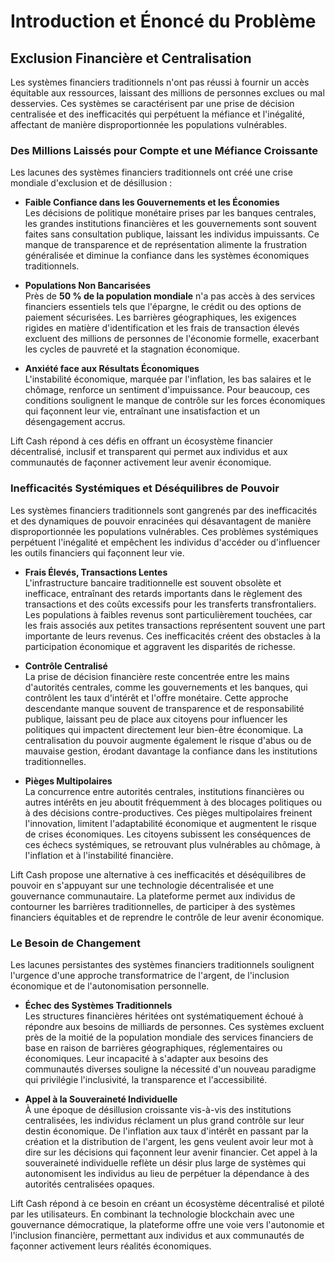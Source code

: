 # Introduction et Énoncé du Problème

## Exclusion Financière et Centralisation

Les systèmes financiers traditionnels n'ont pas réussi à fournir un accès équitable aux ressources, laissant des millions de personnes exclues ou mal desservies. Ces systèmes se caractérisent par une prise de décision centralisée et des inefficacités qui perpétuent la méfiance et l'inégalité, affectant de manière disproportionnée les populations vulnérables.

### Des Millions Laissés pour Compte et une Méfiance Croissante

Les lacunes des systèmes financiers traditionnels ont créé une crise mondiale d'exclusion et de désillusion :

- **Faible Confiance dans les Gouvernements et les Économies**  
   Les décisions de politique monétaire prises par les banques centrales, les grandes institutions financières et les gouvernements sont souvent faites sans consultation publique, laissant les individus impuissants. Ce manque de transparence et de représentation alimente la frustration généralisée et diminue la confiance dans les systèmes économiques traditionnels.

- **Populations Non Bancarisées**  
   Près de **50 % de la population mondiale** n'a pas accès à des services financiers essentiels tels que l'épargne, le crédit ou des options de paiement sécurisées. Les barrières géographiques, les exigences rigides en matière d'identification et les frais de transaction élevés excluent des millions de personnes de l'économie formelle, exacerbant les cycles de pauvreté et la stagnation économique.

- **Anxiété face aux Résultats Économiques**  
   L'instabilité économique, marquée par l'inflation, les bas salaires et le chômage, renforce un sentiment d'impuissance. Pour beaucoup, ces conditions soulignent le manque de contrôle sur les forces économiques qui façonnent leur vie, entraînant une insatisfaction et un désengagement accrus.

Lift Cash répond à ces défis en offrant un écosystème financier décentralisé, inclusif et transparent qui permet aux individus et aux communautés de façonner activement leur avenir économique.

### Inefficacités Systémiques et Déséquilibres de Pouvoir

Les systèmes financiers traditionnels sont gangrenés par des inefficacités et des dynamiques de pouvoir enracinées qui désavantagent de manière disproportionnée les populations vulnérables. Ces problèmes systémiques perpétuent l'inégalité et empêchent les individus d'accéder ou d'influencer les outils financiers qui façonnent leur vie.

- **Frais Élevés, Transactions Lentes**  
   L'infrastructure bancaire traditionnelle est souvent obsolète et inefficace, entraînant des retards importants dans le règlement des transactions et des coûts excessifs pour les transferts transfrontaliers. Les populations à faibles revenus sont particulièrement touchées, car les frais associés aux petites transactions représentent souvent une part importante de leurs revenus. Ces inefficacités créent des obstacles à la participation économique et aggravent les disparités de richesse.

- **Contrôle Centralisé**  
   La prise de décision financière reste concentrée entre les mains d'autorités centrales, comme les gouvernements et les banques, qui contrôlent les taux d'intérêt et l'offre monétaire. Cette approche descendante manque souvent de transparence et de responsabilité publique, laissant peu de place aux citoyens pour influencer les politiques qui impactent directement leur bien-être économique. La centralisation du pouvoir augmente également le risque d'abus ou de mauvaise gestion, érodant davantage la confiance dans les institutions traditionnelles.

- **Pièges Multipolaires**  
   La concurrence entre autorités centrales, institutions financières ou autres intérêts en jeu aboutit fréquemment à des blocages politiques ou à des décisions contre-productives. Ces pièges multipolaires freinent l'innovation, limitent l'adaptabilité économique et augmentent le risque de crises économiques. Les citoyens subissent les conséquences de ces échecs systémiques, se retrouvant plus vulnérables au chômage, à l'inflation et à l'instabilité financière.

Lift Cash propose une alternative à ces inefficacités et déséquilibres de pouvoir en s'appuyant sur une technologie décentralisée et une gouvernance communautaire. La plateforme permet aux individus de contourner les barrières traditionnelles, de participer à des systèmes financiers équitables et de reprendre le contrôle de leur avenir économique.

### Le Besoin de Changement

Les lacunes persistantes des systèmes financiers traditionnels soulignent l'urgence d'une approche transformatrice de l'argent, de l'inclusion économique et de l'autonomisation personnelle.

- **Échec des Systèmes Traditionnels**  
   Les structures financières héritées ont systématiquement échoué à répondre aux besoins de milliards de personnes. Ces systèmes excluent près de la moitié de la population mondiale des services financiers de base en raison de barrières géographiques, réglementaires ou économiques. Leur incapacité à s'adapter aux besoins des communautés diverses souligne la nécessité d'un nouveau paradigme qui privilégie l'inclusivité, la transparence et l'accessibilité.

- **Appel à la Souveraineté Individuelle**  
   À une époque de désillusion croissante vis-à-vis des institutions centralisées, les individus réclament un plus grand contrôle sur leur destin économique. De l'inflation aux taux d'intérêt en passant par la création et la distribution de l'argent, les gens veulent avoir leur mot à dire sur les décisions qui façonnent leur avenir financier. Cet appel à la souveraineté individuelle reflète un désir plus large de systèmes qui autonomisent les individus au lieu de perpétuer la dépendance à des autorités centralisées opaques.

Lift Cash répond à ce besoin en créant un écosystème décentralisé et piloté par les utilisateurs. En combinant la technologie blockchain avec une gouvernance démocratique, la plateforme offre une voie vers l'autonomie et l'inclusion financière, permettant aux individus et aux communautés de façonner activement leurs réalités économiques.